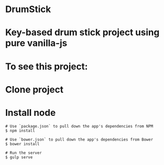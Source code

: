 # DrumStick

# Key-based drum stick project using pure vanilla-js
# To see this project:

# Clone project
# Install node

```
# Use `package.json` to pull down the app's dependencies from NPM
$ npm install

# Use `bower.json` to pull down the app's dependencies from Bower
$ bower install

# Run the server
$ gulp serve

```
